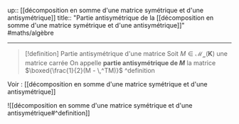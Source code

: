 up:: [[décomposition en somme d'une matrice symétrique et d'une antisymétrique]]
title:: "Partie antisymétrique de la [[décomposition en somme d'une matrice symétrique et d'une antisymétrique]]"
#maths/algèbre 

---

> [!definition] Partie antisymétrique d'une matrice
> Soit $M \in \mathcal{M_{n}}(\mathbf{K})$ une matrice carrée
> On appelle **partie antisymétrique de $M$** la matrice $\boxed{\frac{1}{2}(M - \,^TM)}$
^definition

Voir : [[décomposition en somme d'une matrice symétrique et d'une antisymétrique]]

![[décomposition en somme d'une matrice symétrique et d'une antisymétrique#^definition]]

